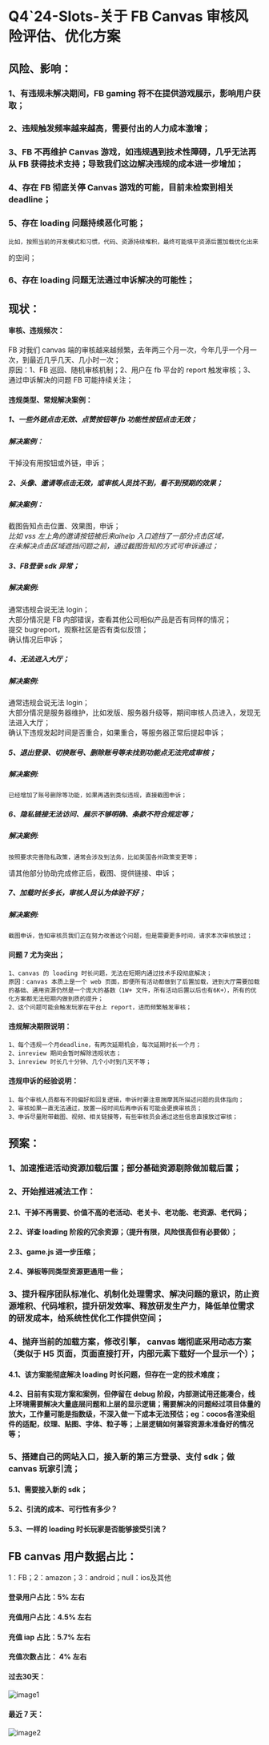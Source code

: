 # Q4\`24-Slots-关于 FB Canvas 审核风险评估、优化方案

## 风险、影响：

### 1、有违规未解决期间，FB gaming 将不在提供游戏展示，影响用户获取；

### 2、违规触发频率越来越高，需要付出的人力成本激增；

### 3、FB 不再维护 Canvas 游戏，如违规遇到技术性障碍，几乎无法再从 FB 获得技术支持；导致我们这边解决违规的成本进一步增加；

### 4、存在 FB 彻底关停 Canvas 游戏的可能，目前未检索到相关 deadline；

### 5、存在 loading 问题持续恶化可能；

	比如，按照当前的开发模式和习惯，代码、资源持续堆积，最终可能填平资源后置加载优化出来  
的空间；

### 6、存在 loading 问题无法通过申诉解决的可能性；

## 现状：

#### 审核、违规频次：

FB 对我们 canvas 端的审核越来越频繁，去年两三个月一次，今年几乎一个月一次，到最近几乎几天、几小时一次；  
原因：1、FB 巡回、随机审核机制；2、用户在 fb 平台的 report 触发审核；3、通过申诉解决的问题 FB 可能持续关注；

#### 违规类型、常规解决案例：

##### 1、一些外链点击无效、点赞按钮等 fb 功能性按钮点击无效；

##### 解决案例：

干掉没有用按钮或外链，申诉；

##### 2、头像、邀请等点击无效，或审核人员找不到，看不到预期的效果；

##### 解决案例：

截图告知点击位置、效果图，申诉；  
	*比如 vss 左上角的邀请按钮被后来aihelp 入口遮挡了一部分点击区域，*  
*在未解决点击区域遮挡问题之前，通过截图告知的方式可申诉通过；*

##### 3、FB登录 sdk 异常；

##### 解决案例:

通常违规会说无法 login；  
	大部分情况是 FB 内部错误，查看其他公司相似产品是否有同样的情况；  
提交 bugreport，观察社区是否有类似反馈；  
确认情况后申诉；

##### 4、无法进入大厅；

##### 解决案例:

通常违规会说无法 login；  
	大部分情况是服务器维护，比如发版、服务器升级等，期间审核人员进入，发现无法进入大厅；  
	确认下违规发起时间是否重合，如果重合，等服务器正常后提起申诉；

##### 5、退出登录、切换账号、删除账号等未找到功能点无法完成审核；

##### 解决案例:

	已经增加了账号删除等功能，如果再遇到类似违规，直接截图申诉；

##### 6、隐私链接无法访问、展示不够明确、条款不符合规定等；

##### 解决案例:

	按照要求完善隐私政策，通常会涉及到法务，比如美国各州政策变更等；  
请其他部分协助完成修正后，截图、提供链接、申诉；

##### 7、加载时长多长，审核人员认为体验不好；

##### 解决案例:

	截图申诉，告知审核员我们正在努力改善这个问题，但是需要更多时间，请求本次审核放过；

#### 问题 7 尤为突出；

	1、canvas 的 loading 时长问题，无法在短期内通过技术手段彻底解决；  
	原因：canvas 本质上是一个 web 页面，即便所有活动都做到了后置加载，进到大厅需要加载的基础、通用资源仍然是一个庞大的基数（1W+ 文件，所有活动后置以后也有6K+），所有的优化方案都无法短期内做到质的提升；  
	2、这个问题可能会触发玩家在平台上 report，进而频繁触发审核；

#### 违规解决期限说明：

	1、每个违规一个月deadline，有两次延期机会，每次延期时长一个月；  
	2、inreview 期间会暂时解除违规状态；  
	3、inreview 时长几十分钟、几个小时到几天不等；

#### 违规申诉的经验说明：

	1、每个审核人员都有不同偏好和回复逻辑，申诉时要注意揣摩其所描述问题的具体指向；  
	2、审核如果一直无法通过，放置一段时间后再申诉有可能会更换审核员；  
	3、申诉尽量附带截图、视频、相关链接等，有些审核员会通过这些信息直接放过审核；

## 预案：

### 1、加速推进活动资源加载后置；部分基础资源剔除做加载后置；

### 2、开始推进减法工作：

#### 2.1、干掉不再需要、价值不高的老活动、老关卡、老功能、老资源、老代码；

#### 2.2、详查 loading 阶段的冗余资源；（提升有限，风险很高但有必要做）；

#### 	2.3、game.js 进一步压缩；

#### 	2.4、弹板等同类型资源更通用一些；

### 3、提升程序团队标准化、机制化处理需求、解决问题的意识，防止资源堆积、代码堆积，提升研发效率、释放研发生产力，降低单位需求的研发成本，给系统性优化工作提供空间；

### 4、抛弃当前的加载方案，修改引擎， canvas 端彻底采用动态方案（类似于 H5 页面，页面直接打开，内部元素下载好一个显示一个）；

#### 4.1、该方案能彻底解决 loading 时长问题，但存在一定的技术难度；

#### 4.2、目前有实现方案和案例，但停留在 debug 阶段，内部测试用还能凑合，线上环境需要解决大量底层问题和上层的显示逻辑；需要解决的问题经过项目体量的放大，工作量可能是指数级，不深入做一下成本无法预估；eg：cocos各渲染组件的适配，纹理、贴图、字体、粒子等；上层逻辑如何兼容资源未准备好的情况等；

### 5、搭建自己的网站入口，接入新的第三方登录、支付 sdk；做 canvas 玩家引流；

#### 5.1、需要接入新的 sdk；

#### 5.2、引流的成本、可行性有多少？

#### 	5.3、一样的 loading 时长玩家是否能够接受引流？

## FB canvas 用户数据占比：

1：FB；2：amazon；3：android；null：ios及其他

#### 登录用户占比：5% 左右

#### 充值用户占比：4.5% 左右

#### 充值 iap 占比：5.7% 左右

#### 充值次数占比： 4% 左右

#### 过去30天：

![image1](/assets/1758727509839_0348a866.png)

#### 最近 7 天：

![image2](/assets/1758727509840_602e640b.png)



